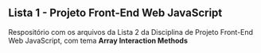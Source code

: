 <h2>Lista 1 - Projeto Front-End Web JavaScript</h2>

Respositório com os arquivos da Lista 2 da Disciplina de Projeto Front-End Web JavaScript, com tema <b>Array Interaction Methods</b>
